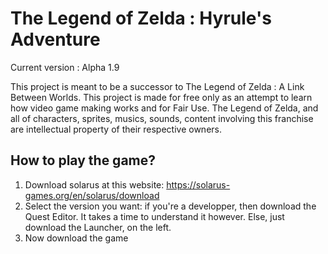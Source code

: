 # The Legend of Zelda : Hyrule's Adventure

Current version : Alpha 1.9

This project is meant to be a successor to The Legend of Zelda : A Link Between Worlds.
This project is made for free only as an attempt to learn how video game making works and for Fair Use. The Legend of Zelda, and all of characters, sprites, musics, sounds, content involving this franchise are intellectual property of their respective owners.

## How to play the game?

1. Download solarus at this website: https://solarus-games.org/en/solarus/download
2. Select the version you want: if you're a developper, then download the Quest Editor. It takes a time to understand it however. Else, just download the Launcher, on the left.
3. Now download the game

